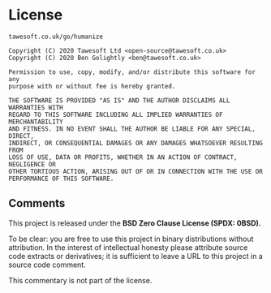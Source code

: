 License
=======

```
tawesoft.co.uk/go/humanize

Copyright (C) 2020 Tawesoft Ltd <open-source@tawesoft.co.uk>
Copyright (C) 2020 Ben Golightly <ben@tawesoft.co.uk>

Permission to use, copy, modify, and/or distribute this software for any
purpose with or without fee is hereby granted.

THE SOFTWARE IS PROVIDED "AS IS" AND THE AUTHOR DISCLAIMS ALL WARRANTIES WITH
REGARD TO THIS SOFTWARE INCLUDING ALL IMPLIED WARRANTIES OF MERCHANTABILITY
AND FITNESS. IN NO EVENT SHALL THE AUTHOR BE LIABLE FOR ANY SPECIAL, DIRECT,
INDIRECT, OR CONSEQUENTIAL DAMAGES OR ANY DAMAGES WHATSOEVER RESULTING FROM
LOSS OF USE, DATA OR PROFITS, WHETHER IN AN ACTION OF CONTRACT, NEGLIGENCE OR
OTHER TORTIOUS ACTION, ARISING OUT OF OR IN CONNECTION WITH THE USE OR
PERFORMANCE OF THIS SOFTWARE.
```

Comments
--------

This project is released under the **BSD Zero Clause License (SPDX: 0BSD).**

To be clear: you are free to use this project in binary distributions without
attribution. In the interest of intellectual honesty please attribute source
code extracts or derivatives; it is sufficient to leave a URL to this project
in a source code comment.

This commentary is not part of the license.
